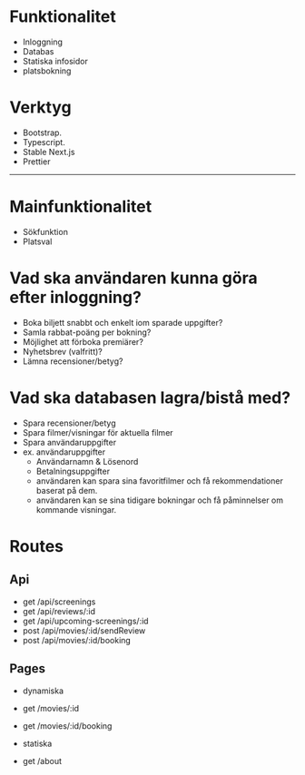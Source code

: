 # Funktionalitet
 * Inloggning
 * Databas 
 * Statiska infosidor
 * platsbokning

# Verktyg
 * Bootstrap.
 * Typescript.
 * Stable Next.js
 * Prettier

***

# Mainfunktionalitet
 * Sökfunktion
 * Platsval

# Vad ska användaren kunna göra efter inloggning?

 * Boka biljett snabbt och enkelt iom sparade uppgifter?
 * Samla rabbat-poäng per bokning?
 * Möjlighet att förboka premiärer?
 * Nyhetsbrev (valfritt)?
 * Lämna recensioner/betyg?

# Vad ska databasen lagra/bistå med? 
 
 * Spara recensioner/betyg
 * Spara filmer/visningar för aktuella filmer
 * Spara användaruppgifter
 * ex. användaruppgifter
	* Användarnamn & Lösenord
	* Betalningsuppgifter
	* användaren kan spara sina favoritfilmer och få rekommendationer baserat på dem.
	* användaren kan se sina tidigare bokningar och få påminnelser om kommande visningar.
	
# Routes

## Api
 * get /api/screenings
 * get /api/reviews/:id
 * get /api/upcoming-screenings/:id
 * post /api/movies/:id/sendReview
 * post /api/movies/:id/booking

## Pages
 * dynamiska
  * get /movies/:id
  * get /movies/:id/booking

 * statiska
  * get /about